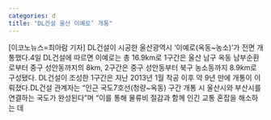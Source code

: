 ```yaml
---
categories: d
title: "DL건설 울산 이예로’ 개통"
---
```

[이코노뉴스=최아람 기자] DL건설이 시공한 울산광역시 ‘이예로(옥동~농소)’가 전면 개통했다.4일 DL건설에 따르면 이예로는 총 16.9km로 1구간은 울산 남구 옥동 남부순환로부터 중구 성안동까지의 8km, 2구간은 중구 성안동부터 북구 농소동까지 8.9km로 구성됐다. DL건설이 조성한 1구간은 지난 2013년 1월 착공 이후 약 9년 만에 개통이 이뤄졌다.DL건설 관계자는 “인근 국도7호선(청량~옥동) 구간 개통 시 울산시와 부산시를 연결하는 국도가 완성된다”며 “이를 통해 물류비 절감과 함께 인긴 교통 혼잡을 해소하는 데
